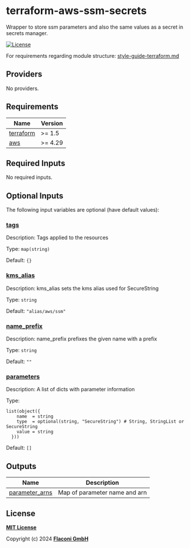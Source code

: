 # terraform-aws-ssm-secrets

Wrapper to store ssm parameters and also the same values as a secret in secrets manager.

<!-- Uncomment and replace with your module name
[![lint](https://github.com/flaconi/terraform-aws-ssm-secrets/workflows/lint/badge.svg)](https://github.com/flaconi/terraform-aws-ssm-secrets/actions?query=workflow%3Alint)
[![test](https://github.com/flaconi/terraform-aws-ssm-secrets/workflows/test/badge.svg)](https://github.com/flaconi/terraform-aws-ssm-secrets/actions?query=workflow%3Atest)
[![Tag](https://img.shields.io/github/tag/flaconi/terraform-aws-ssm-secrets.svg)](https://github.com/flaconi/terraform-aws-ssm-secrets/releases)
-->
[![License](https://img.shields.io/badge/license-MIT-blue.svg)](https://opensource.org/licenses/MIT)

For requirements regarding module structure: [style-guide-terraform.md](https://github.com/Flaconi/devops-docs/blob/master/doc/conventions/style-guide-terraform.md)

<!-- TFDOCS_HEADER_START -->


<!-- TFDOCS_HEADER_END -->

<!-- TFDOCS_PROVIDER_START -->
## Providers

No providers.

<!-- TFDOCS_PROVIDER_END -->

<!-- TFDOCS_REQUIREMENTS_START -->
## Requirements

| Name | Version |
|------|---------|
| <a name="requirement_terraform"></a> [terraform](#requirement\_terraform) | >= 1.5 |
| <a name="requirement_aws"></a> [aws](#requirement\_aws) | >= 4.29 |

<!-- TFDOCS_REQUIREMENTS_END -->

<!-- TFDOCS_INPUTS_START -->
## Required Inputs

No required inputs.

## Optional Inputs

The following input variables are optional (have default values):

### <a name="input_tags"></a> [tags](#input\_tags)

Description: Tags applied to the resources

Type: `map(string)`

Default: `{}`

### <a name="input_kms_alias"></a> [kms\_alias](#input\_kms\_alias)

Description: kms\_alias sets the kms alias used for SecureString

Type: `string`

Default: `"alias/aws/ssm"`

### <a name="input_name_prefix"></a> [name\_prefix](#input\_name\_prefix)

Description: name\_prefix prefixes the given name with a prefix

Type: `string`

Default: `""`

### <a name="input_parameters"></a> [parameters](#input\_parameters)

Description: A list of dicts with parameter information

Type:

```hcl
list(object({
    name  = string
    type  = optional(string, "SecureString") # String, StringList or SecureString
    value = string
  }))
```

Default: `[]`

<!-- TFDOCS_INPUTS_END -->

<!-- TFDOCS_OUTPUTS_START -->
## Outputs

| Name | Description |
|------|-------------|
| <a name="output_parameter_arns"></a> [parameter\_arns](#output\_parameter\_arns) | Map of parameter name and arn |

<!-- TFDOCS_OUTPUTS_END -->

## License

**[MIT License](LICENSE)**

Copyright (c) 2024 **[Flaconi GmbH](https://github.com/flaconi)**
